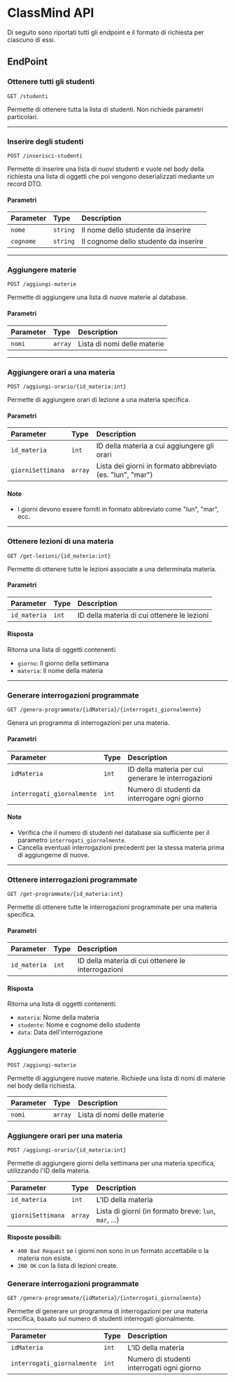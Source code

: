 # ClassMind API

Di seguito sono riportati tutti gli endpoint e il formato di richiesta per ciascuno di essi.

## EndPoint

### Ottenere tutti gli studenti
```http
GET /studenti
```
Permette di ottenere tutta la lista di studenti. Non richiede parametri particolari.

---

### Inserire degli studenti
```http
POST /inserisci-studenti
```
Permette di inserire una lista di nuovi studenti e vuole nel body della richiesta una lista di oggetti che poi vengono deserializzati mediante un record DTO.

#### Parametri

| Parameter  | Type     | Description                                 |
| :--------- | :------- | :------------------------------------------ |
| `nome`     | `string` | Il nome dello studente da inserire          |
| `cognome`  | `string` | Il cognome dello studente da inserire       |

---

### Aggiungere materie
```http
POST /aggiungi-materie
```
Permette di aggiungere una lista di nuove materie al database.

#### Parametri

| Parameter  | Type     | Description                      |
| :--------- | :------- | :------------------------------- |
| `nomi`     | `array`  | Lista di nomi delle materie      |

---

### Aggiungere orari a una materia
```http
POST /aggiungi-orario/{id_materia:int}
```
Permette di aggiungere orari di lezione a una materia specifica.

#### Parametri

| Parameter           | Type     | Description                                                  |
| :------------------ | :------- | :----------------------------------------------------------- |
| `id_materia`        | `int`    | ID della materia a cui aggiungere gli orari                 |
| `giorniSettimana`   | `array`  | Lista dei giorni in formato abbreviato (es. "lun", "mar") |

#### Note
- I giorni devono essere forniti in formato abbreviato come "lun", "mar", ecc.

---

### Ottenere lezioni di una materia
```http
GET /get-lezioni/{id_materia:int}
```
Permette di ottenere tutte le lezioni associate a una determinata materia.

#### Parametri

| Parameter    | Type     | Description                           |
| :----------- | :------- | :------------------------------------ |
| `id_materia` | `int`    | ID della materia di cui ottenere le lezioni |

#### Risposta
Ritorna una lista di oggetti contenenti:
- `giorno`: Il giorno della settimana
- `materia`: Il nome della materia

---

### Generare interrogazioni programmate
```http
GET /genera-programmate/{idMateria}/{interrogati_giornalmente}
```
Genera un programma di interrogazioni per una materia.

#### Parametri

| Parameter                  | Type     | Description                                                           |
| :------------------------- | :------- | :-------------------------------------------------------------------- |
| `idMateria`                | `int`    | ID della materia per cui generare le interrogazioni                  |
| `interrogati_giornalmente` | `int`    | Numero di studenti da interrogare ogni giorno                        |

#### Note
- Verifica che il numero di studenti nel database sia sufficiente per il parametro `interrogati_giornalmente`.
- Cancella eventuali interrogazioni precedenti per la stessa materia prima di aggiungerne di nuove.

---

### Ottenere interrogazioni programmate
```http
GET /get-programmate/{id_materia:int}
```
Permette di ottenere tutte le interrogazioni programmate per una materia specifica.

#### Parametri

| Parameter    | Type     | Description                                 |
| :----------- | :------- | :------------------------------------------ |
| `id_materia` | `int`    | ID della materia di cui ottenere le interrogazioni |

#### Risposta
Ritorna una lista di oggetti contenenti:
- `materia`: Nome della materia
- `studente`: Nome e cognome dello studente
- `data`: Data dell'interrogazione



### Aggiungere materie
```http
POST /aggiungi-materie
```
Permette di aggiungere nuove materie. Richiede una lista di nomi di materie nel body della richiesta.

| Parameter | Type     | Description                     |
| :-------- | :------- | :------------------------------ |
| `nomi`    | `array`  | Lista di nomi delle materie     |

### Aggiungere orari per una materia
```http
POST /aggiungi-orario/{id_materia:int}
```
Permette di aggiungere giorni della settimana per una materia specifica, utilizzando l'ID della materia.

| Parameter          | Type       | Description                                                 |
| :----------------- | :--------- | :---------------------------------------------------------- |
| `id_materia`       | `int`      | L'ID della materia                                           |
| `giorniSettimana`  | `array`    | Lista di giorni (in formato breve: `lun`, `mar`, ...)       |

**Risposte possibili:**
- `400 Bad Request` se i giorni non sono in un formato accettabile o la materia non esiste.
- `200 OK` con la lista di lezioni create.

### Generare interrogazioni programmate
```http
GET /genera-programmate/{idMateria}/{interrogati_giornalmente}
```
Permette di generare un programma di interrogazioni per una materia specifica, basato sul numero di studenti interrogati giornalmente.

| Parameter                 | Type     | Description                                    |
| :------------------------ | :------- | :--------------------------------------------- |
| `idMateria`               | `int`    | L'ID della materia                             |
| `interrogati_giornalmente`| `int`    | Numero di studenti interrogati ogni giorno     |


